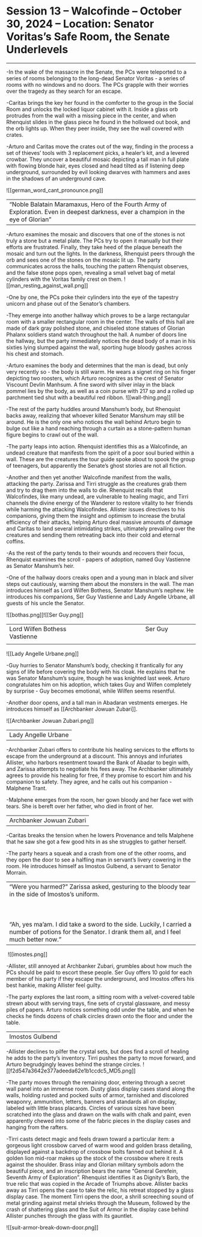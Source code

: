 # Session 13 – Walcofinde – October 30, 2024 – Location: Senator Voritas’s Safe Room, the Senate Underlevels

---

  

-In the wake of the massacre in the Senate, the PCs were teleported to a series of rooms belonging to the long-dead Senator Voritas - a series of rooms with no windows and no doors. The PCs grapple with their worries over the tragedy as they search for an escape. 

  

-Caritas brings the key her found in the comforter to the group in the Social Room and unlocks the locked liquor cabinet with it. Inside a glass orb protrudes from the wall with a missing piece in the center, and when Rhenquist slides in the glass piece he found in the hollowed out book, and the orb lights up. When they peer inside, they see the wall covered with crates. 

  

-Arturo and Caritas move the crates out of the way, finding in the process a set of thieves’ tools with 3 replacement picks, a healer’s kit, and a levered crowbar. They uncover a beautiful mosaic depicting a tall man in full plate with flowing blonde hair, eyes closed and head tilted as if listening deep underground, surrounded by evil looking dwarves with hammers and axes in the shadows of an underground cave. 

  

![[german_word_cant_pronounce.png]]

|   |
|---|
|“Noble Balatain Maramaxus, Hero of the Fourth Army of Exploration. Even in deepest darkness, ever a champion in the eye of Glorian”|

  

-Arturo examines the mosaic and discovers that one of the stones is not truly a stone but a metal plate. The PCs try to open it manually but their efforts are frustrated. Finally, they take heed of the plaque beneath the mosaic and turn out the lights. In the darkness, Rhenquist peers through the orb and sees one of the stones on the mosaic lit up. The party communicates across the halls, touching the pattern Rhenquist observes, and the false stone pops open, revealing a small velvet bag of metal cylinders with the Voritas family crest on them. ![[man_resting_against_wall.png]]

  

-One by one, the PCs poke their cylinders into the eye of the tapestry unicorn and phase out of the Senator’s chambers. 

  

-They emerge into another hallway which proves to be a large rectangular room with a smaller rectangular room in the center. The walls of this hall are made of dark gray polished stone, and chiseled stone statues of Glorian Phalanx soldiers stand watch throughout the hall. A number of doors line the hallway, but the party immediately notices the dead body of a man in his sixties lying slumped against the wall, sporting huge bloody gashes across his chest and stomach. 

  

-Arturo examines the body and determines that the man is dead, but only very recently so - the body is still warm. He wears a signet ring on his finger depicting two roosters, which Arturo recognizes as the crest of Senator Viscount Devlin Manhsum. A fine sword with silver inlay in the black pommel lies by the body, as well as a coin purse with 217 sp and a rolled up parchment tied shut with a beautiful red ribbon. ![[wall-thing.png]]

  

-The rest of the party huddles around Manshum’s body, but Rhenquist backs away, realizing that whoever killed Senator Manshum may still be around. He is the only one who notices the wall behind Arturo begin to bulge out like a hand reaching through a curtain as a stone-pattern human figure begins to crawl out of the wall. 

  

-The party leaps into action. Rhenquist identifies this as a Walcofinde, an undead creature that manifests from the spirit of a poor soul buried within a wall. These are the creatures the tour guide spoke about to spook the group of teenagers, but apparently the Senate’s ghost stories are not all fiction. 

  

-Another and then yet another Walcofinde manifest from the walls, attacking the party. Zarissa and Tirri struggle as the creatures grab them and try to drag them into the walls to die. Rhenquist recalls that Walcofindes, like many undead, are vulnerable to healing magic, and Tirri channels the divine energy of the Wanderer to restore vitality to her friends while harming the attacking Walcofindes. Allister issues directives to his companions, giving them the insight and optimism to increase the brutal efficiency of their attacks, helping Arturo deal massive amounts of damage and Caritas to land several intimidating strikes, ultimately prevailing over the creatures and sending them retreating back into their cold and eternal coffins. 

  

-As the rest of the party tends to their wounds and recovers their focus, Rhenquist examines the scroll - papers of adoption, named Guy Vastienne as Senator Manshum’s heir. 

  

-One of the hallway doors creaks open and a young man in black and silver steps out cautiously, warning them about the monsters in the wall. The man introduces himself as Lord Wilfen Bothess, Senator Manshum’s nephew. He introduces his companions, Ser Guy Vastienne and Lady Angelle Urbane, all guests of his uncle the Senator. 

  
  
![[bothas.png]]![[Ser Guy.png]]

  

  
  
  
  

|                                                                                       |
| ------------------------------------------------------------------------------------- |
| Lord Wilfen Bothess                                                 Ser Guy Vastienne |
|                                                                                       |

  
![[Lady Angelle Urbane.png]]

-Guy hurries to Senator Manshum’s body, checking it frantically for any signs of life before covering the body with his cloak. He explains that he was Senator Manshum’s squire, though he was knighted last week. Arturo congratulates him on his adoption, which takes Guy and Wilfen completely by surprise - Guy becomes emotional, while Wilfen seems resentful. 

  

-Another door opens, and a tall man in Abadaran vestments emerges. He introduces himself as [[Archbanker Jowuan Zubari]]. 

  
![[Archbanker Jowuan Zubari.png]]

|   |
|---|
|Lady Angelle Urbane|

  

-Archbanker Zubari offers to contribute his healing services to the efforts to escape from the underground at a discount. This annoys and infuriates Allister, who harbors resentment toward the Bank of Abadar to begin with, and Zarissa attempts to negotiate his fees away. The Archbanker ultimately agrees to provide his healing for free, if they promise to escort him and his companion to safety. They agree, and he calls out his companion - Malphene Trant. 

  

-Malphene emerges from the room, her gown bloody and her face wet with tears. She is bereft over her father, who died in front of her.

|   |
|---|
|Archbanker Jowuan Zubari|

  

-Caritas breaks the tension when he lowers Provenance and tells Malphene that he saw she got a few good hits in as she struggles to gather herself. 

  

-The party hears a squeak and a crash from one of the other rooms, and they open the door to see a halfling man in servant’s livery cowering in the room. He introduces himself as Imostos Gulbend, a servant to Senator Morrain. 

  

|   |
|---|
|“Were you harmed?” Zarissa asked, gesturing to the bloody tear in the side of Imostos’s uniform. <br><br>  <br><br>“Ah, yes ma’am. I did take a sword to the side. Luckily, I carried a number of potions for the Senator. I drank them all, and I feel much better now.”|

 ![[imostes.png]]

-Allister, still annoyed at Archbanker Zubari, grumbles about how much the PCs should be paid to escort these people. Ser Guy offers 10 gold for each member of his party if they escape the underground, and Imostos offers his best hankie, making Allister feel guilty. 

  

-The party explores the last room, a sitting room with a velvet-covered table strewn about with serving trays, fine sets of crystal glassware, and messy piles of papers. Arturo notices something odd under the table, and when he checks he finds dozens of chalk circles drawn onto the floor and under the table.

|   |
|---|
|Imostos Gulbend|

  

-Allister declines to pilfer the crystal sets, but does find a scroll of healing he adds to the party’s inventory. Tirri pushes the party to move forward, and Arturo begrudgingly leaves behind the strange circles. ![[f2d547a3642e377adeeda62e1b1ccdc5_MD5.png]]

  

-The party moves through the remaining door, entering through a secret wall panel into an immense room. Dusty glass display cases stand along the walls, holding rusted and pocked suits of armor, tarnished and discolored weaponry, ammunition, letters, banners and standards all on display, labeled with little brass placards. Circles of various sizes have been scratched into the glass and drawn on the walls with chalk and paint, even apparently chewed into some of the fabric pieces in the display cases and hanging from the rafters. 

  

-Tirri casts detect magic and feels drawn toward a particular item: a gorgeous light crossbow carved of warm wood and golden brass detailing, displayed against a backdrop of crossbow bolts fanned out behind it. A golden lion mid-roar makes up the stock of the crossbow where it rests against the shoulder. Brass inlay and Glorian military symbols adorn the beautiful piece, and an inscription bears the name “General Gerefein, Seventh Army of Exploration”. Rhenquist identifies it as Dignity’s Barb, the true relic that was copied in the Arcade of Triumphs above. Allister backs away as Tirri opens the case to take the relic, his retreat stopped by a glass display case. The moment Tirri opens the door, a shrill screeching sound of metal grinding against metal shrieks through the Museum, followed by the crash of shattering glass and the Suit of Armor in the display case behind Allister punches through the glass with its gauntlet. 

  

![[suit-armor-break-down-door.png]]
